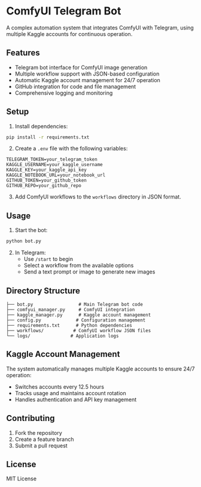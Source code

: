 # ComfyUI Telegram Bot

A complex automation system that integrates ComfyUI with Telegram, using multiple Kaggle accounts for continuous operation.

## Features

- Telegram bot interface for ComfyUI image generation
- Multiple workflow support with JSON-based configuration
- Automatic Kaggle account management for 24/7 operation
- GitHub integration for code and file management
- Comprehensive logging and monitoring

## Setup

1. Install dependencies:
```bash
pip install -r requirements.txt
```

2. Create a `.env` file with the following variables:
```env
TELEGRAM_TOKEN=your_telegram_token
KAGGLE_USERNAME=your_kaggle_username
KAGGLE_KEY=your_kaggle_api_key
KAGGLE_NOTEBOOK_URL=your_notebook_url
GITHUB_TOKEN=your_github_token
GITHUB_REPO=your_github_repo
```

3. Add ComfyUI workflows to the `workflows` directory in JSON format.

## Usage

1. Start the bot:
```bash
python bot.py
```

2. In Telegram:
   - Use `/start` to begin
   - Select a workflow from the available options
   - Send a text prompt or image to generate new images

## Directory Structure

```
├── bot.py                 # Main Telegram bot code
├── comfyui_manager.py     # ComfyUI integration
├── kaggle_manager.py      # Kaggle account management
├── config.py             # Configuration management
├── requirements.txt      # Python dependencies
├── workflows/           # ComfyUI workflow JSON files
└── logs/               # Application logs
```

## Kaggle Account Management

The system automatically manages multiple Kaggle accounts to ensure 24/7 operation:
- Switches accounts every 12.5 hours
- Tracks usage and maintains account rotation
- Handles authentication and API key management

## Contributing

1. Fork the repository
2. Create a feature branch
3. Submit a pull request

## License

MIT License
